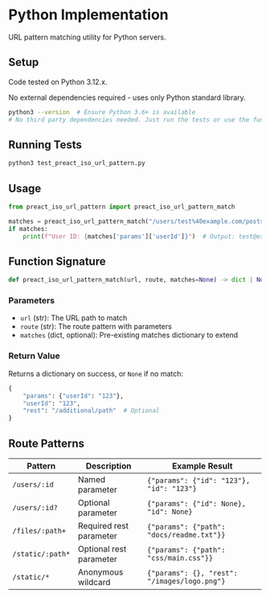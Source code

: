 # Python Implementation

URL pattern matching utility for Python servers.

## Setup

Code tested on Python 3.12.x.

No external dependencies required - uses only Python standard library.

```sh
python3 --version  # Ensure Python 3.6+ is available
# No third party dependencies needed. Just run the tests or use the function directly
```

## Running Tests

```sh
python3 test_preact_iso_url_pattern.py
```

## Usage

```python
from preact_iso_url_pattern import preact_iso_url_pattern_match

matches = preact_iso_url_pattern_match("/users/test%40example.com/posts", "/users/:userId/posts")
if matches:
    print(f"User ID: {matches['params']['userId']}")  # Output: test@example.com
```

## Function Signature

```python
def preact_iso_url_pattern_match(url, route, matches=None) -> dict | None
```

### Parameters

- `url` (str): The URL path to match
- `route` (str): The route pattern with parameters  
- `matches` (dict, optional): Pre-existing matches dictionary to extend

### Return Value

Returns a dictionary on success, or `None` if no match:

```python
{
    "params": {"userId": "123"},
    "userId": "123",
    "rest": "/additional/path"  # Optional
}
```

## Route Patterns

| Pattern | Description | Example Result |
|---------|-------------|----------------|
| `/users/:id` | Named parameter | `{"params": {"id": "123"}, "id": "123"}` |
| `/users/:id?` | Optional parameter | `{"params": {"id": None}, "id": None}` |
| `/files/:path+` | Required rest parameter | `{"params": {"path": "docs/readme.txt"}}` |
| `/static/:path*` | Optional rest parameter | `{"params": {"path": "css/main.css"}}` |
| `/static/*` | Anonymous wildcard | `{"params": {}, "rest": "/images/logo.png"}` |
